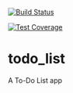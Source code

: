 [![Build Status](https://travis-ci.com/Tawakalt/todo_list.svg?branch=develop)](https://travis-ci.com/Tawakalt/todo_list)

[![Test Coverage](https://api.codeclimate.com/v1/badges/fc679b0c0069ee72d427/test_coverage)](https://codeclimate.com/github/Tawakalt/todo_list/test_coverage)


# todo_list
A To-Do List app
